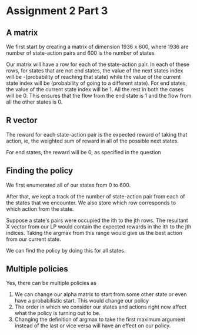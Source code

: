 # Assignment 2 Part 3

## A matrix

We first start by creating a matrix of dimension 1936 x 600, where 1936 are number of state-action pairs and 600 is the number of states.

Our matrix will have a row for each of the state-action pair. In each of these rows, for states that are not end states, the value of the next states index will be -(probability of reaching that state) while the value of the current state index will be (probability of going to a different state). For end states, the value of the current state index will be 1. All the rest in both the cases will be 0. This ensures that the flow from the end state is 1 and the flow from all the other states is 0.

## R vector

The reward for each state-action pair is the expected reward of taking that action, ie, the weighted sum of reward in all of the possible next states.

For end states, the reward will be 0, as specified in the question

## Finding the policy

We first enumerated all of our states from 0 to 600.

After that, we kept a track of the number of state-action pair from each of the states that we encounter. We also store which row corresponds to which action from the state.

Suppose a state's pairs were occupied the ith to the jth rows. The resultant X vector from our LP would contain the expected rewards in the ith to the jth indices. Taking the argmax from this range would give us the best action from our current state.

We can find the policy by doing this for all states.

## Multiple policies

Yes, there can be multiple policies as

1. We can change our alpha matrix to start from some other state or even have a probabilistic start. This would change our policy
2. The order in which we consider our states and actions right now affect what the policy is turning out to be.
3. Changing the definition of argmax to take the first maximum argument instead of the last or vice versa will have an effect on our policy.